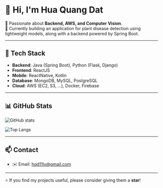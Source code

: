 # 👋 Hi, I'm Hua Quang Dat

🌱 Passionate about **Backend, AWS, and Computer Vision**.  
🚀 Currently building an application for plant disease detection using lightweight models, along with a backend powered by Spring Boot.  

---

## 🔧 Tech Stack
- **Backend**: Java (Spring Boot), Python (Flask, Django)  
- **Frontend**: ReactJS
- **Mobile**: ReactNative, Kotlin
- **Database**: MongoDB, MySQL, PostgreSQL  
- **Cloud**: AWS (EC2, S3, ...), Docker, Firebase

---

## 📊 GitHub Stats
![GitHub stats](https://github-readme-stats.vercel.app/api?username=HQDnocoding&show_icons=true&theme=radical)

![Top Langs](https://github-readme-stats.vercel.app/api/top-langs/?username=HQDnocoding&layout=compact&theme=radical)

---

## 📫 Contact
- ✉️ Email: hqd11lv@gmail.com  

---

⭐ If you find my projects useful, please consider giving them a **star**!
